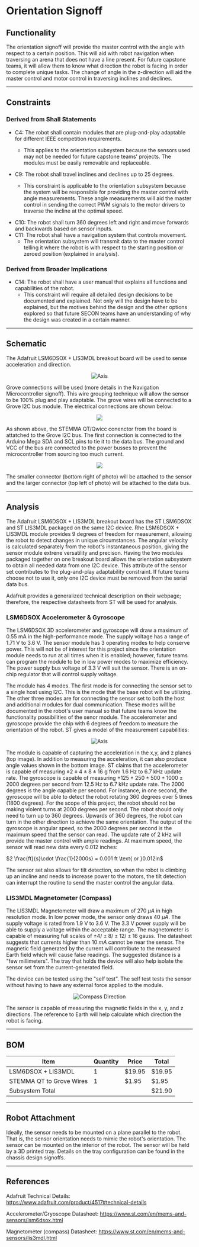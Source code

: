 # Orientation Signoff

## Functionality
The orientation signoff will provide the master control with the angle with respect to a certain position.
	This will aid with robot navigation when traversing an arena that does not have a line present.
	For future capstone teams, it will allow them to know what direction the robot is facing in order 
	to complete unique tasks. The change of angle in the z-direction will aid the master control and motor control in traversing inclines and declines.

---

## Constraints
### Derived from Shall Statements
- C4: The robot shall contain modules that are plug-and-play adaptable for different IEEE competition
	requirements.
	- This applies to the orientation subsystem because the sensors used may not be needed for
	future capstone teams' projects. The modules must be easily removable and replaceable.

- C9: The robot shall travel inclines and declines up to 25 degrees.
	- This constraint is applicable to the orientation subsystem because the system will be responsible for providing
		the master control with angle measurements. These angle measurements will aid the master control in sending
		the correct PWM signals to the motor drivers to traverse the incline at the optimal speed.
* C10: The robot shall turn 360 degrees left and right and move forwards and backwards based on sensor inputs.
* C11: The robot shall have a navigation system that controls movement.
	* The orientation subsystem will transmit data to the master control telling it where the robot is with respect to the
		starting position or zeroed position (explained in analysis).

### Derived from Broader Implications
	
- C14: The robot shall have a user manual that explains all functions and capabilities of the robot. 
	- This constraint will require all detailed design decisions to be documented and explained. Not only will the design have to be explained, but the motives behind the design and the other options explored so that future SECON teams have an understanding of why the design was created in a certain manner.

---

## Schematic
The Adafruit LSM6DSOX + LIS3MDL breakout board will be used to sense acceleration and direction.

<p align = "center">
<img src = "https://github.com/lchapman42/Control-Sensing-Wireless-Charging-Robot/blob/main/Documentation/Images/Orientation/Accelerometer_Compass.png?raw=true"alt="Axis"/>
</p>

Grove connections will be used (more details in the Navigation Microcontroller signoff). This wire grouping technique will allow the sensor to be 100% plug and play adaptable. The grove wires will be connected to a Grove I2C bus module. The electrical connections are shown below:


<p align = "center">
<img src = "https://github.com/lchapman42/Control-Sensing-Wireless-Charging-Robot/blob/main/Documentation/Images/Orientation/Sensor_Connections.png?raw=true"/>
</p>

As shown above, the STEMMA QT/Qwicc conenctor from the board is attatched to the Grove I2C bus. The first connection is connected to the Arduino Mega SDA and SCL pins to tie it to the data bus. The ground and VCC of the bus are connected to the power busses to prevent the microcontroller from sourcing too much current.

<p align = "center">
<img src = "https://github.com/lchapman42/Control-Sensing-Wireless-Charging-Robot/blob/main/Documentation/Images/Orientation/Qwiic_to_Grove.png?raw=true">
</p>

The smaller connector (bottom right of photo) will be attached to the sensor and the larger connector (top left of photo) will be attached to the data bus.

---

## Analysis
The Adafruit LSM6DSOX + LIS3MDL breakout board has the ST LSM6DSOX and ST LIS3MDL packaged on the
	same I2C device. Rhe LSM6DSOX + LIS3MDL module provides 9 degrees of freedom for measurement, allowing the robot to detect changes in unique circumstances. The angular velocity is calculated separately from the robot's instantaneous position, giving the sensor module extrene versatility and precison.
	Having the two modules packaged together on one breakout board allows the orientation subsystem to obtain all needed data from one I2C device. This attribute of the sensor set contributes to the plug-and-play adaptability constraint. If future teams choose not to use it, only one I2C device must be removed from the serial data bus.
	
Adafruit provides a generalized technical description on their webpage; therefore, the respective datasheets
	from ST will be used for analysis. 
### LSM6DSOX Accelerometer & Gyroscope
The LSM6DSOX 3D accelerometer and gyroscope will draw a maximum of
0.55 mA in the high-performance mode. The supply voltage has a range of 1.71 V to 3.6 V. The sensor module has 3 operating modes to help conserve power. This will not be of interest for this project since the orientation module needs to run at all times when it is enabled; however, future teams can program the module to be in low power modes to maximize efficiency. The power supply bus voltage of 3.3 V will suit the sensor. There is an on-chip regulator that will control supply voltage.

The module has 4 modes. The first mode is for connecting the sensor set to a single host using I2C. This is the mode that the base robot will be utilizing. The other three modes are for connecting the sensor set to both
the host and additional modules for dual communication. These modes will be documented in the robot's user manual so that future teams know the functionality possibilities of the senor module. The accelerometer 
and gyroscope provide the chip with 6 degrees of freedom to measure the orientation of the robot. ST gives a model of the measurement capabilities:

<p align = "center">
<img src = "https://github.com/lchapman42/Control-Sensing-Wireless-Charging-Robot/blob/main/Documentation/Images/Orientation/Sensing_Axis.png?raw=true"alt="Axis"/>
</p>

The module is capable of capturing the acceleration in the x,y, and z planes (top image). In addition to measuring the acceleration, it can also produce angle values shown in the bottom image. ST claims that the accelerometer is capable of measuring $\pm2\pm4\pm8\pm16$ g from 1.6 Hz to 6.7 kHz update rate. The gyroscope is capable of measuring $\pm125\pm250\pm500\pm1000\pm2000$ degrees per second from 12.5 Hz to 6.7 kHz update rate. The 2000 degrees is the angle capable per second. For instance, in one second, the gyroscope will be able to detect the robot rotating 360 degrees over 5 times (1800 degrees). For the scope of this project, the robot should not be making violent turns at 2000 degrees per second. The robot should only need to turn up to 360 degrees. Upwards of 360 degrees, the robot can turn in the other direction to achieve the same orientation. The output of the gyroscope is angular speed, so the 2000 degrees per second is the maximum speed that the sensor can read. The update rate of 2 kHz will provide the master control with ample readings. At maximum speed, the sensor will read new data every 0.012 inches: 


$2 \frac{ft}{s}\cdot \frac{1}{2000s} = 0.001 ft \text{ or }0.012in$

The sensor set also allows for tilt detection, so when the robot is climbing up an incline and needs to increase power to the motors, the tilt detection can interrupt the routine to send the master control the angular data. 

### LIS3MDL Magnetometer (Compass) 
The LIS3MDL Magnetometer will draw a maximum of 270 $\mu A$ in high resolution mode. In low power mode, the sensor only draws 40 $\mu A$. The supply voltage is rated from 1.9 V to 3.6 V. The 3.3 V power supply will be able to supply a voltage within the acceptable range. The magnetometer is capable of measuring full scales of $\pm 4/ \pm 8/ \pm 12/ \pm 16$ gauss. The datasheet suggests that currents higher than 10 $mA$ cannot be near the sensor. The magnetic field generated by the current will contribute to the measured Earth field which will cause false readings. The suggested distance is a "few millimeters". The tray that holds the device will also help isolate the sensor set from the current-generated field. 

The device can be tested using the "self test". The self test tests the sensor without having to have any external force applied to the module. 

<p align = "center">
<img src = "https://github.com/lchapman42/Control-Sensing-Wireless-Charging-Robot/blob/main/Documentation/Images/Orientation/Compass_Directions.png?raw=true"alt="Compass Direction"/>
</p>

The sensor is capable of measuring the magnetic fields in the x, y, and z directions. The reference to Earth will help calculate which direction the robot is facing. 

---

## BOM
|Item              |Quantity   |Price   |Total   |
|------------------|-----------|--------|--------|
|LSM6DSOX + LIS3MDL|1          |$19.95  |$19.95  |
|STEMMA QT to Grove Wires|1    |$1.95   |$1.95   |
|Subsystem Total| | |$21.90 |

---

## Robot Attachment
Ideally, the sensor needs to be mounted on a plane parallel to the robot. That is, the sensor orientation needs to mimic the robot's orientation. The sensor can be mounted on the interior of the robot. The sensor will be held by a 3D printed tray. Details on the tray configuration can be found in the chassis design signoffs.

---

## References
Adafruit Technical Details:  https://www.adafruit.com/product/4517#technical-details

Accelerometer/Gryoscope Datasheet: https://www.st.com/en/mems-and-sensors/lsm6dsox.html

Magnetometer (compass) Datasheet: https://www.st.com/en/mems-and-sensors/lis3mdl.html
